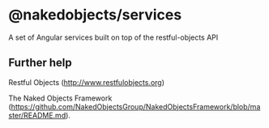 # @nakedobjects/services

A set of Angular services built on top of the restful-objects API

## Further help

Restful Objects
(http://www.restfulobjects.org)

The Naked Objects Framework
(https://github.com/NakedObjectsGroup/NakedObjectsFramework/blob/master/README.md).
